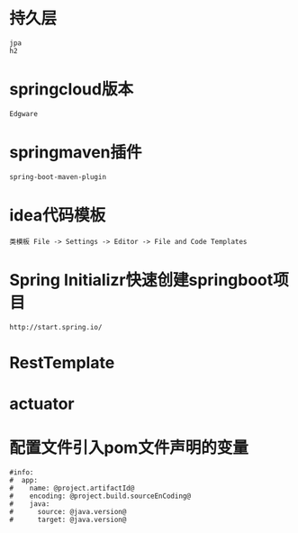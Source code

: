# 持久层
    jpa
    h2
# springcloud版本
    Edgware
# springmaven插件 
    spring-boot-maven-plugin
# idea代码模板
    类模板 File -> Settings -> Editor -> File and Code Templates
# Spring Initializr快速创建springboot项目
    http://start.spring.io/
# RestTemplate
# actuator
# 配置文件引入pom文件声明的变量
    #info:
    #  app:
    #    name: @project.artifactId@
    #    encoding: @project.build.sourceEnCoding@
    #    java:
    #      source: @java.version@
    #      target: @java.version@


